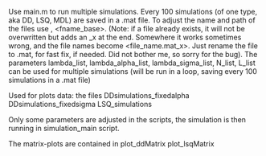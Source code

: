 Use main.m to run multiple simulations. 
Every 100 simulations (of one type, aka DD, LSQ, MDL) are saved in a .mat file. To adjust the name and path of the files use <fpath>, <fname_base>. (Note: if a file already exists, it will not be overwritten but adds an _x at the end. Somewhere it works sometimes wrong, and the file names become <file_name.mat_x>. Just rename the file to .mat, for fast fix, if needed. Did not bother me, so sorry for the bug). 
The parameters lambda_list, lambda_alpha_list, lambda_sigma_list, N_list, L_list can be used for multiple simulations (will be run in a loop, saving every 100 simulations in a .mat file)


Used for plots data: the files 
DDsimulations_fixedalpha 
DDsimulations_fixedsigma
LSQ_simulations

Only some parameters are adjusted in the scripts, the simulation is then running in simulation_main script. 

The matrix-plots are contained in 
plot_ddMatrix
plot_lsqMatrix
